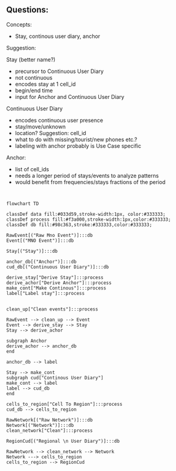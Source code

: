 ## Questions:

Concepts:
- Stay, continous user diary, anchor

Suggestion:

Stay (better name?)
- precursor to Continuous User Diary
- not continuous
- encodes stay at 1 cell_id 
- begin/end time
- input for Anchor and Continuous User Diary

Continuous User Diary
- encodes continuous user presence
- stay/move/unknown
- location? Suggestion: cell_id
- what to do with missing/tourist/new phones etc.?
- labeling with anchor probably is Use Case specific

Anchor:
- list of cell_ids
- needs a longer period of stays/events to analyze patterns
- would benefit from frequencies/stays fractions of the period
```mermaid


flowchart TD

classDef data fill:#033d59,stroke-width:1px, color:#333333;
classDef process fill:#f3a000,stroke-width:1px,color:#333333;
classDef db fill:#98c363,stroke:#333333,color:#333333;

RawEvent[("Raw Mno Event")]:::db
Event[("MNO Event")]:::db

Stay[("Stay")]:::db

anchor_db[("Anchor")]:::db
cud_db[("Continuous User Diary")]:::db

derive_stay["Derive Stay"]:::process
derive_achor["Derive Anchor"]:::process
make_cont["Make Continous"]:::process
label["Label stay"]:::process


clean_up["Clean events"]:::process

RawEvent --> clean_up --> Event
Event --> derive_stay --> Stay
Stay --> derive_achor

subgraph Anchor
derive_achor --> anchor_db
end

anchor_db --> label

Stay --> make_cont
subgraph cud["Continous User Diary"]
make_cont --> label
label --> cud_db
end

cells_to_region["Cell To Region"]:::process
cud_db --> cells_to_region

RawNetwork[("Raw Network")]:::db
Network[("Network")]:::db 
clean_network["Clean"]:::process

RegionCud[("Regional \n User Diary")]:::db

RawNetwork --> clean_network --> Network
Network ---> cells_to_region
cells_to_region --> RegionCud

```

